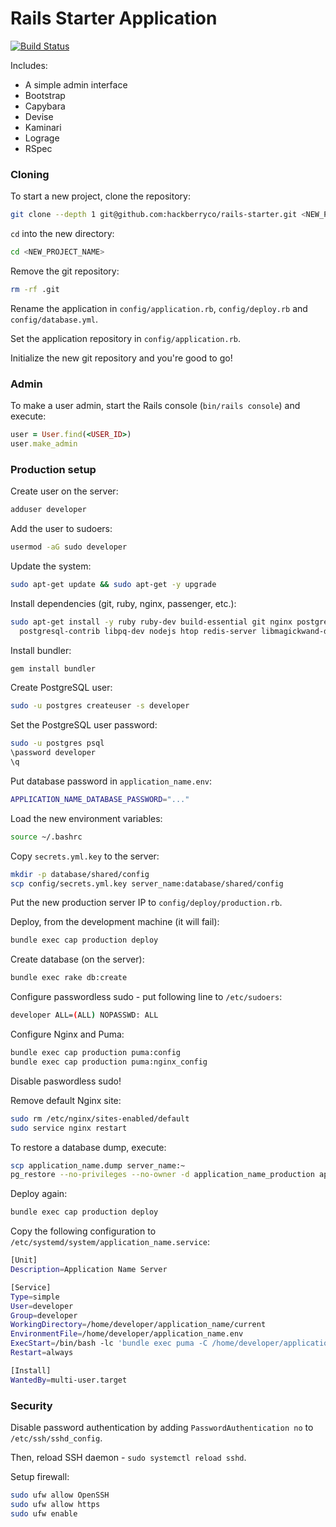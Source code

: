 # Rails Starter Application

[![Build Status](https://semaphoreci.com/api/v1/strika/rails-starter/branches/master/badge.svg)](https://semaphoreci.com/strika/rails-starter)

Includes:

- A simple admin interface
- Bootstrap
- Capybara
- Devise
- Kaminari
- Lograge
- RSpec

### Cloning

To start a new project, clone the repository:

```bash
git clone --depth 1 git@github.com:hackberryco/rails-starter.git <NEW_PROJECT_NAME>
```

`cd` into the new directory:

```bash
cd <NEW_PROJECT_NAME>
```

Remove the git repository:

```bash
rm -rf .git
```

Rename the application in `config/application.rb`, `config/deploy.rb` and
`config/database.yml`.

Set the application repository in `config/application.rb`.

Initialize the new git repository and you're good to go!

### Admin

To make a user admin, start the Rails console (`bin/rails console`) and execute:

```ruby
user = User.find(<USER_ID>)
user.make_admin
```

### Production setup

Create user on the server:

```bash
adduser developer
```

Add the user to sudoers:

```bash
usermod -aG sudo developer
```

Update the system:

```bash
sudo apt-get update && sudo apt-get -y upgrade
```

Install dependencies (git, ruby, nginx, passenger, etc.):

```bash
sudo apt-get install -y ruby ruby-dev build-essential git nginx postgresql \
  postgresql-contrib libpq-dev nodejs htop redis-server libmagickwand-dev
```

Install bundler:

```bash
gem install bundler
```

Create PostgreSQL user:

```bash
sudo -u postgres createuser -s developer
```

Set the PostgreSQL user password:

```bash
sudo -u postgres psql
\password developer
\q
```

Put database password in `application_name.env`:

```bash
APPLICATION_NAME_DATABASE_PASSWORD="..."
```

Load the new environment variables:

```bash
source ~/.bashrc
```

Copy `secrets.yml.key` to the server:

```bash
mkdir -p database/shared/config
scp config/secrets.yml.key server_name:database/shared/config
```

Put the new production server IP to `config/deploy/production.rb`.

Deploy, from the development machine (it will fail):

```bash
bundle exec cap production deploy
```

Create database (on the server):

```bash
bundle exec rake db:create
```

Configure passwordless sudo - put following line to `/etc/sudoers`:

```bash
developer ALL=(ALL) NOPASSWD: ALL
```

Configure Nginx and Puma:

```bash
bundle exec cap production puma:config
bundle exec cap production puma:nginx_config
```

Disable paswordless sudo!

Remove default Nginx site:

```bash
sudo rm /etc/nginx/sites-enabled/default
sudo service nginx restart
```

To restore a database dump, execute:

```bash
scp application_name.dump server_name:~
pg_restore --no-privileges --no-owner -d application_name_production application_name.dump
```

Deploy again:

```bash
bundle exec cap production deploy
```

Copy the following configuration to `/etc/systemd/system/application_name.service`:

```bash
[Unit]
Description=Application Name Server

[Service]
Type=simple
User=developer
Group=developer
WorkingDirectory=/home/developer/application_name/current
EnvironmentFile=/home/developer/application_name.env
ExecStart=/bin/bash -lc 'bundle exec puma -C /home/developer/application_name/shared/puma.rb'
Restart=always

[Install]
WantedBy=multi-user.target
```

### Security

Disable password authentication by adding `PasswordAuthentication no` to
`/etc/ssh/sshd_config`.

Then, reload SSH daemon - `sudo systemctl reload sshd`.

Setup firewall:

```bash
sudo ufw allow OpenSSH
sudo ufw allow https
sudo ufw enable
```
